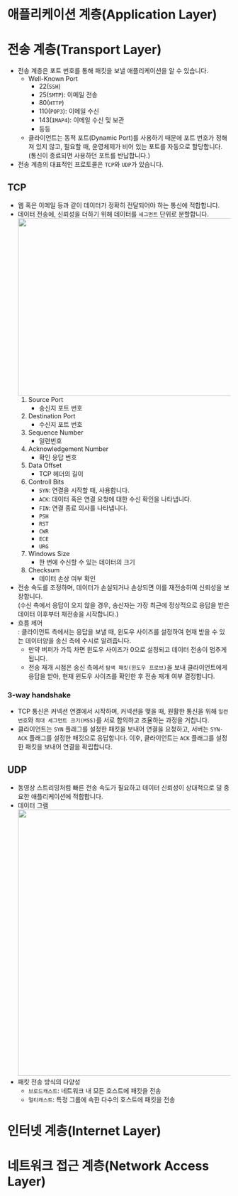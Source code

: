 # 애플리케이션 계층(Application Layer)


# 전송 계층(Transport Layer)

- 전송 계층은 포트 번호를 통해 패킷을 보낼 애플리케이션을 알 수 있습니다.
  - Well-Known Port
    - 22(`SSH`)
    - 25(`SMTP`): 이메일 전송
    - 80(`HTTP`)
    - 110(`POP3`): 이메일 수신
    - 143(`IMAP4`): 이메일 수신 및 보관
    - 등등
  - 클라이언트는 동적 포트(Dynamic Port)를 사용하기 때문에 포트 번호가 정해져 있지 않고, 필요할 때, 운영체제가 비어 있는 포트를 자동으로 할당합니다. (통신이 종료되면 사용하던 포트를 반납합니다.)
- 전송 계층의 대표적인 프로토콜은 `TCP`와 `UDP`가 있습니다.

## TCP

- 웹 혹은 이메일 등과 같이 데이터가 정확히 전달되어야 하는 통신에 적합합니다.
- 데이터 전송에, 신뢰성을 더하기 위해 데이터를 `세그먼트` 단위로 분할합니다.
<img src = "https://github.com/user-attachments/assets/636f4313-b256-4acd-843b-2cb57377335d" width="600" height="400"><br>
  1. Source Port
     - 송신지 포트 번호
  2. Destination Port
     - 수신지 포트 번호
  3. Sequence Number
     - 일련번호
  4. Acknowledgement Number
     - 확인 응답 번호
  5. Data Offset
     - TCP 헤더의 길이
  6. Controll Bits
     - `SYN`: 연결을 시작할 때, 사용합니다.
     - `ACK`: 데이터 혹은 연결 요청에 대한 수신 확인을 나타냅니다.
     - `FIN`: 연결 종료 의사를 나타냅니다.
     - `PSH`
     - `RST`
     - `CWR`
     - `ECE`
     - `URG`
  7. Windows Size
     - 한 번에 수신할 수 있는 데이터의 크기
  8. Checksum
     - 데이터 손상 여부 확인
- 전송 속도를 조정하며, 데이터가 손실되거나 손상되면 이를 재전송하여 신뢰성을 보장합니다.<br>
  (수신 측에서 응답이 오지 않을 경우, 송신자는 가장 최근에 정상적으로 응답을 받은 데이터 이후부터 재전송을 시작합니다.)
- 흐름 제어<br>: 클라이언트 측에서는 응답을 보낼 때, 윈도우 사이즈를 설정하여 현재 받을 수 있는 데이터양을 송신 측에 수시로 알려줍니다.
  - 만약 버퍼가 가득 차면 윈도우 사이즈가 0으로 설정되고 데이터 전송이 멈추게 됩니다.
  - 전송 재개 시점은 송신 측에서 `탐색 패킷(윈도우 프로브)`을 보내 클라이언트에게 응답을 받아, 현재 윈도우 사이즈를 확인한 후 전송 재개 여부 결정합니다.

### 3-way handshake

- TCP 통신은 커넥션 연결에서 시작하며, 커넥션을 맺을 때, 원활한 통신을 위해 `일련번호`와 `최대 세그먼트 크기(MSS)`를 서로 합의하고 조율하는 과정을 거칩니다.
- 클라이언트는 `SYN` 플래그를 설정한 패킷을 보내어 연결을 요청하고, 서버는 `SYN-ACK` 플래그를 설정한 패킷으로 응답합니다. 이후, 클라이언트는 `ACK` 플래그를 설정한 패킷을 보내어 연결을 확립합니다.

## UDP

- 동영상 스트리밍처럼 빠른 전송 속도가 필요하고 데이터 신뢰성이 상대적으로 덜 중요한 애플리케이션에 적합합니다.
- 데이터 그램<br>
<img src = "https://github.com/user-attachments/assets/fb7a0a51-b47f-4355-809a-0dc263e77968" width="600"><br>
- 패킷 전송 방식의 다양성
  - `브로드캐스트`: 네트워크 내 모든 호스트에 패킷을 전송
  - `멀티캐스트`: 특정 그룹에 속한 다수의 호스트에 패킷을 전송

# 인터넷 계층(Internet Layer)


# 네트워크 접근 계층(Network Access Layer)